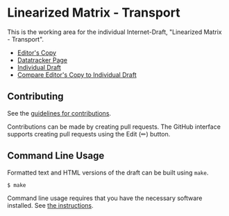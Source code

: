 # Linearized Matrix - Transport

This is the working area for the individual Internet-Draft, "Linearized Matrix - Transport".

* [Editor's Copy](https://turt2live.github.io/ietf-mimi-linearized-matrix-transport/#go.draft-ralston-mimi-linearized-matrix-transport.html)
* [Datatracker Page](https://datatracker.ietf.org/doc/draft-ralston-mimi-linearized-matrix-transport)
* [Individual Draft](https://datatracker.ietf.org/doc/html/draft-ralston-mimi-linearized-matrix-transport)
* [Compare Editor's Copy to Individual Draft](https://turt2live.github.io/ietf-mimi-linearized-matrix-transport/#go.draft-ralston-mimi-linearized-matrix-transport.diff)


## Contributing

See the
[guidelines for contributions](https://github.com/turt2live/ietf-mimi-linearized-matrix-transport/blob/main/CONTRIBUTING.md).

Contributions can be made by creating pull requests.
The GitHub interface supports creating pull requests using the Edit (✏) button.


## Command Line Usage

Formatted text and HTML versions of the draft can be built using `make`.

```sh
$ make
```

Command line usage requires that you have the necessary software installed.  See
[the instructions](https://github.com/martinthomson/i-d-template/blob/main/doc/SETUP.md).

